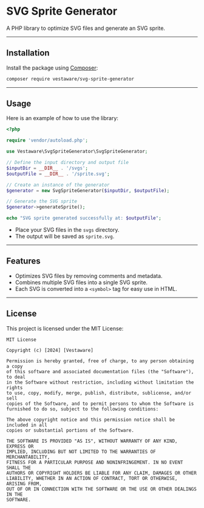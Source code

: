 # SVG Sprite Generator

A PHP library to optimize SVG files and generate an SVG sprite.

---

## Installation

Install the package using [Composer](https://getcomposer.org/):

```bash
composer require vestaware/svg-sprite-generator
```

---

## Usage

Here is an example of how to use the library:

```php
<?php

require 'vendor/autoload.php';

use Vestaware\SvgSpriteGenerator\SvgSpriteGenerator;

// Define the input directory and output file
$inputDir = __DIR__ . '/svgs';
$outputFile = __DIR__ . '/sprite.svg';

// Create an instance of the generator
$generator = new SvgSpriteGenerator($inputDir, $outputFile);

// Generate the SVG sprite
$generator->generateSprite();

echo "SVG sprite generated successfully at: $outputFile";
```

- Place your SVG files in the `svgs` directory.
- The output will be saved as `sprite.svg`.

---

## Features

- Optimizes SVG files by removing comments and metadata.
- Combines multiple SVG files into a single SVG sprite.
- Each SVG is converted into a `<symbol>` tag for easy use in HTML.

---

## License

This project is licensed under the MIT License:

```
MIT License

Copyright (c) [2024] [Vestaware]

Permission is hereby granted, free of charge, to any person obtaining a copy
of this software and associated documentation files (the "Software"), to deal
in the Software without restriction, including without limitation the rights
to use, copy, modify, merge, publish, distribute, sublicense, and/or sell
copies of the Software, and to permit persons to whom the Software is
furnished to do so, subject to the following conditions:

The above copyright notice and this permission notice shall be included in all
copies or substantial portions of the Software.

THE SOFTWARE IS PROVIDED "AS IS", WITHOUT WARRANTY OF ANY KIND, EXPRESS OR
IMPLIED, INCLUDING BUT NOT LIMITED TO THE WARRANTIES OF MERCHANTABILITY,
FITNESS FOR A PARTICULAR PURPOSE AND NONINFRINGEMENT. IN NO EVENT SHALL THE
AUTHORS OR COPYRIGHT HOLDERS BE LIABLE FOR ANY CLAIM, DAMAGES OR OTHER
LIABILITY, WHETHER IN AN ACTION OF CONTRACT, TORT OR OTHERWISE, ARISING FROM,
OUT OF OR IN CONNECTION WITH THE SOFTWARE OR THE USE OR OTHER DEALINGS IN THE
SOFTWARE.
```
